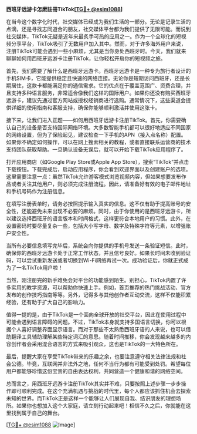 **西班牙远游卡怎麽註冊TikTok[[TG💪+ @esim1088](https://t.me/s/esim1088)]**

在当今这个数字化时代，社交媒体已经成为我们生活的一部分。无论是记录生活的点滴，还是寻找志同道合的朋友，社交媒体平台都为我们提供了无限可能。而说到社交媒体，TikTok无疑是近年来最炙手可热的应用之一。作为一个全球化的短视频分享平台，TikTok吸引了无数用户加入其中。然而，对于许多海外用户来说，注册TikTok可能会遇到一些小麻烦，尤其是当你身处西班牙时。今天，我们就来聊聊如何用西班牙远游卡注册TikTok，让你轻松开启你的短视频之旅。

首先，我们需要了解什么是西班牙远游卡。西班牙远游卡是一种专为旅行者设计的手机SIM卡，它能提供稳定且快速的网络连接。无论你是短期访问西班牙，还是长期居住，这款卡都能满足你的通信需求。它的优点在于覆盖范围广、资费合理，并且支持多种语言服务，非常适合像我们这样的国际用户。如果你还没有购买西班牙远游卡，建议先通过官方网站或授权经销商进行选购。通常情况下，这些渠道会提供详细的使用指南和客服支持，确保你能够顺利激活并使用这张卡。

接下来，让我们进入正题——如何用西班牙远游卡注册TikTok。首先，你需要确认自己的设备是否支持国际网络环境。大多数智能手机都可以很好地适应不同国家的网络设置，但为了保险起见，建议检查一下手机的APN（接入点名称）配置。如果你不确定如何操作，可以在网上搜索相关的教程，或者直接联系运营商的技术支持团队获取帮助。一旦确认设备无误后，就可以开始下载TikTok应用程序了。

打开应用商店（如Google Play Store或Apple App Store），搜索“TikTok”并点击下载按钮。下载完成后，启动应用程序，你会看到欢迎界面以及创建账户的选项。这里需要注意一点：虽然TikTok允许游客模式浏览视频内容，但如果想要发布作品或者关注其他用户，则必须完成注册流程。因此，请准备好有效的电子邮件地址和手机号码作为注册信息。

在填写注册表单时，请务必按照提示输入真实的信息。这不仅有助于提高账号的安全性，还能避免未来出现不必要的麻烦。同时，由于你使用的是西班牙远游卡，所以建议选择西班牙的语言版本和时间格式，这样更符合本地用户的习惯。此外，在设置密码时要尽量复杂一些，包括大小写字母、数字及特殊字符等元素，以增强账户安全性。

当所有必要信息填写完毕后，系统会向你提供的手机号发送一条验证短信。此时，确保你的西班牙远游卡处于正常工作状态，并且信号良好。如果长时间未收到验证码，可以尝试重新发送或者切换到Wi-Fi网络再试一次。成功验证后，你就正式成为了一名TikTok用户啦！

当然，刚注册完的新手难免会对平台的功能感到陌生。别担心，TikTok内置了许多实用的教学资源，可以帮助你快速上手。例如，首页推荐的热门挑战活动、官方发布的创作技巧指南等等。另外，记得多与其他创作者互动交流，这样不仅能积累经验，还有助于扩大自己的影响力。

值得一提的是，由于TikTok是一个面向全球开放的社交平台，因此在使用过程中可能会遇到语言障碍的问题。不过，TikTok本身就支持多国语言切换，你可以根据个人喜好调整界面显示语言。而对于那些不太熟悉西班牙语的人来说，也可以借助翻译工具辅助理解某些特定词汇的意思。随着时间推移，你会发现越来越多的内容创作者会采用混合语言的方式来吸引观众，这也是TikTok的一大特色所在。

最后，提醒大家在享受TikTok带来的乐趣之余，也要注意遵守相关法律法规和社会公德。毕竟，互联网并非法外之地，任何不当行为都有可能受到处罚。希望每位用户都能够珍惜这份宝贵的自由表达权利，共同营造一个健康和谐的网络空间。

总而言之，用西班牙远游卡注册TikTok其实并不难，只要按照上述步骤一步步操作即可顺利完成。在这个充满机遇与挑战的时代里，每个人都应该抓住机会去探索未知的世界。而TikTok正是这样一个能够让人们展现自我、结识朋友的理想场所。如果你也想加入这个大家庭，请立刻行动起来吧！相信不久之后，你就能在这里找到属于自己的舞台。

[[TG💪+ @esim1088](https://t.me/s/esim1088) ![Image](https://i.postimg.cc/4NQfJmqS/Snipaste-2025-05-13-00-14-12.png)]